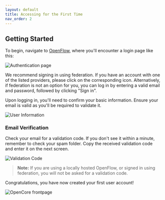 ```yaml
---
layout: default
title: Accessing for the First Time
nav_order: 2
---
```


## Getting Started

To begin, navigate to [OpenFlow](https://app.openiap.io), where you'll encounter a login page like this:

![Authentication page](Accessing-for-the-First-Time/Authentication-page.png)


We recommend signing in using federation. If you have an account with one of the listed providers, please click on the corresponding icon. Alternatively, if federation is not an option for you, you can log in by entering a valid email and password, followed by clicking "Sign in".

Upon logging in, you'll need to confirm your basic information. Ensure your email is valid as you'll be required to validate it.

![User Information](Accessing-for-the-First-Time/User-Information.png)

### Email Verification

Check your email for a validation code. If you don't see it within a minute, remember to check your spam folder. Copy the received validation code and enter it on the next screen.

![Validation Code](Accessing-for-the-First-Time/Validation-Code.png)

> **Note:** 
> If you are using a locally hosted OpenFlow, or signed in using federation, you will not be asked for a validation code.

Congratulations, you have now created your first user account!

![OpenCore frontpage](Accessing-for-the-First-Time/OpenIAP-Flow-frontpage.png)
